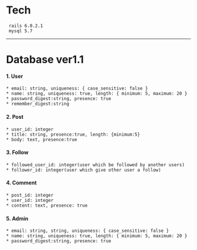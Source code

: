 # Tech
     rails 6.0.2.1
     mysql 5.7

---

# Database ver1.1

#### 1. User
    * email: string, uniqueness: { case_sensitive: false }
    * name: string, uniqueness: true, length: { minimum: 5, maximum: 20 }
    * password_digest:string, presence: true
    * remember_digest:string

#### 2. Post
    * user_id: integer
    * title: string, presence:true, length: {minimum:5}
    * body: text, presence:true
#### 3. Follow

    * followed_user_id: integer(user which be followed by another users)
    * follower_id: integer(user which give other user a follow)

#### 4. Comment
    * post_id: integer
    * user_id: integer
    * content: text, presence: true
#### 5. Admin
    * email: string, string, uniqueness: { case_sensitive: false }
    * name: string, uniqueness: true, length: { minimum: 5, maximum: 20 }
    * password_digest:string, presence: true
